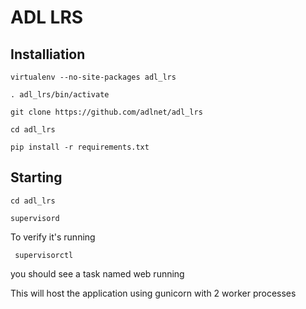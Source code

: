 # ADL LRS

## Installiation

    virtualenv --no-site-packages adl_lrs

    . adl_lrs/bin/activate

    git clone https://github.com/adlnet/adl_lrs

    cd adl_lrs

    pip install -r requirements.txt

## Starting

    cd adl_lrs

    supervisord

 To verify it's running

     supervisorctl

 you should see a task named web running


This will host the application using gunicorn with 2 worker processes